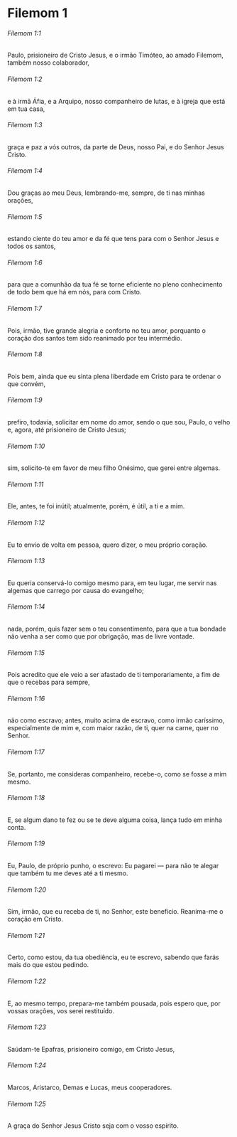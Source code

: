 # Filemom 1

###### Filemom 1:1

Paulo, prisioneiro de Cristo Jesus, e o irmão Timóteo, ao amado Filemom, também nosso colaborador,

###### Filemom 1:2

e à irmã Áfia, e a Arquipo, nosso companheiro de lutas, e à igreja que está em tua casa,

###### Filemom 1:3

graça e paz a vós outros, da parte de Deus, nosso Pai, e do Senhor Jesus Cristo.

###### Filemom 1:4

Dou graças ao meu Deus, lembrando-me, sempre, de ti nas minhas orações,

###### Filemom 1:5

estando ciente do teu amor e da fé que tens para com o Senhor Jesus e todos os santos,

###### Filemom 1:6

para que a comunhão da tua fé se torne eficiente no pleno conhecimento de todo bem que há em nós, para com Cristo.

###### Filemom 1:7

Pois, irmão, tive grande alegria e conforto no teu amor, porquanto o coração dos santos tem sido reanimado por teu intermédio.

###### Filemom 1:8

Pois bem, ainda que eu sinta plena liberdade em Cristo para te ordenar o que convém,

###### Filemom 1:9

prefiro, todavia, solicitar em nome do amor, sendo o que sou, Paulo, o velho e, agora, até prisioneiro de Cristo Jesus;

###### Filemom 1:10

sim, solicito-te em favor de meu filho Onésimo, que gerei entre algemas.

###### Filemom 1:11

Ele, antes, te foi inútil; atualmente, porém, é útil, a ti e a mim.

###### Filemom 1:12

Eu to envio de volta em pessoa, quero dizer, o meu próprio coração.

###### Filemom 1:13

Eu queria conservá-lo comigo mesmo para, em teu lugar, me servir nas algemas que carrego por causa do evangelho;

###### Filemom 1:14

nada, porém, quis fazer sem o teu consentimento, para que a tua bondade não venha a ser como que por obrigação, mas de livre vontade.

###### Filemom 1:15

Pois acredito que ele veio a ser afastado de ti temporariamente, a fim de que o recebas para sempre,

###### Filemom 1:16

não como escravo; antes, muito acima de escravo, como irmão caríssimo, especialmente de mim e, com maior razão, de ti, quer na carne, quer no Senhor.

###### Filemom 1:17

Se, portanto, me consideras companheiro, recebe-o, como se fosse a mim mesmo.

###### Filemom 1:18

E, se algum dano te fez ou se te deve alguma coisa, lança tudo em minha conta.

###### Filemom 1:19

Eu, Paulo, de próprio punho, o escrevo: Eu pagarei — para não te alegar que também tu me deves até a ti mesmo.

###### Filemom 1:20

Sim, irmão, que eu receba de ti, no Senhor, este benefício. Reanima-me o coração em Cristo.

###### Filemom 1:21

Certo, como estou, da tua obediência, eu te escrevo, sabendo que farás mais do que estou pedindo.

###### Filemom 1:22

E, ao mesmo tempo, prepara-me também pousada, pois espero que, por vossas orações, vos serei restituído.

###### Filemom 1:23

Saúdam-te Epafras, prisioneiro comigo, em Cristo Jesus,

###### Filemom 1:24

Marcos, Aristarco, Demas e Lucas, meus cooperadores.

###### Filemom 1:25

A graça do Senhor Jesus Cristo seja com o vosso espírito.

